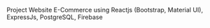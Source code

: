 Project Website E-Commerce using Reactjs (Bootstrap, Material UI), ExpressJs, PostgreSQL, Firebase 
